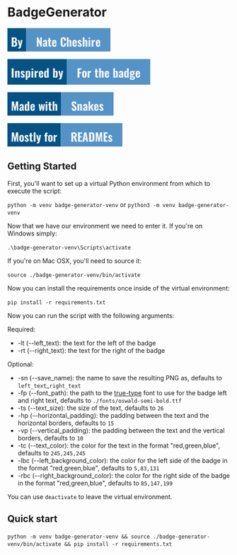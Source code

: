 # BadgeGenerator

![Author](./badges/author_badge.png)

![InspiredBy](./badges/inspired_badge.png)

![MadeWith](./badges/made_badge.png)

![ForTheBadge](./badges/for_badge.png)

## Getting Started

First, you'll want to set up a virtual Python environment from which to execute the script:

`python -m venv badge-generator-venv` or `python3 -m venv badge-generator-venv`

Now that we have our environment we need to enter it. If you're on Windows simply:

`.\badge-generator-venv\Scripts\activate`

If you're on Mac OSX, you'll need to source it:

`source ./badge-generator-venv/bin/activate`

Now you can install the requirements once inside of the virtual environment:

`pip install -r requirements.txt`

Now you can run the script with the following arguments:

Required:

- -lt (--left_text): the text for the left of the badge
- -rt (--right_text): the text for the right of the badge

Optional:

- -sn (--save_name): the name to save the resulting PNG as, defaults to `left_text`_`right_text`
- -fp (--font_path): the path to the [true-type](https://en.wikipedia.org/wiki/TrueType) font to use for the badge left and right text, defaults to `./fonts/oswald-semi-bold.ttf`
- -ts (--text_size): the size of the text, defaults to `26`
- -hp (--horizontal_padding): the padding between the text and the horizontal borders, defaults to `15`
- -vp (--vertical_padding): the padding between the text and the vertical borders, defaults to `10`
- -tc (--text_color): the color for the text in the format "red,green,blue", defaults to `245,245,245`
- -lbc (--left_background_color): the color for the left side of the badge in the format "red,green,blue", defaults to `5,83,131`
- -rbc (--right_background_color): the color for the right side of the badge in the format "red,green,blue", defaults to `85,147,199`

You can use `deactivate` to leave the virtual environment.

## Quick start

`python -m venv badge-generator-venv && source ./badge-generator-venv/bin/activate && pip install -r requirements.txt`
